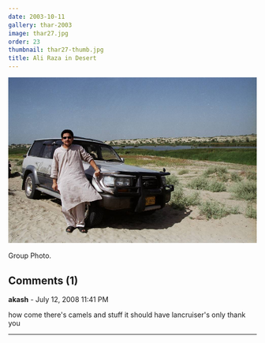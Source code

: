 ```yaml
---
date: 2003-10-11
gallery: thar-2003
image: thar27.jpg
order: 23
thumbnail: thar27-thumb.jpg
title: Ali Raza in Desert
---
```


![Ali Raza in Desert](./thar27.jpg)

Group Photo.

<div id="comments">

## Comments (1)

**akash** - July 12, 2008 11:41 PM

how come there's camels and stuff it should have lancruiser's only thank you

---

</div>